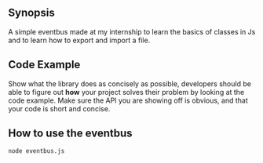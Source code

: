 ## Synopsis

A simple eventbus made at my internship to learn the basics of classes in Js and to learn how to export and import a file.

## Code Example

Show what the library does as concisely as possible, developers should be able to figure out **how** your project solves their problem by looking at the code example. Make sure the API you are showing off is obvious, and that your code is short and concise.

## How to use the eventbus 
```
node eventbus.js
```
